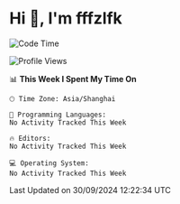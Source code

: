 # Hi 👋, I'm fffzlfk

<!--START_SECTION:waka-->
![Code Time](http://img.shields.io/badge/Code%20Time-970%20hrs%202%20mins-blue)

![Profile Views](http://img.shields.io/badge/Profile%20Views-0-blue)

📊 **This Week I Spent My Time On** 

```text
🕑︎ Time Zone: Asia/Shanghai

💬 Programming Languages: 
No Activity Tracked This Week

🔥 Editors: 
No Activity Tracked This Week

💻 Operating System: 
No Activity Tracked This Week
```


 Last Updated on 30/09/2024 12:22:34 UTC
<!--END_SECTION:waka-->
